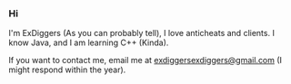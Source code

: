 ### Hi

I'm ExDiggers (As you can probably tell), I love anticheats and clients. I know Java, and I am learning C++ (Kinda).

If you want to contact me, email me at exdiggersexdiggers@gmail.com (I might respond within the year).
